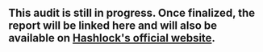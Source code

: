 ## This audit is still in progress. Once finalized, the report will be linked here and will also be available on [Hashlock's official website](https://www.hashlock.com.au/).
